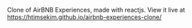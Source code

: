 Clone of AirBNB Experiences, made with reactjs. View it live at https://htimsekim.github.io/airbnb-experiences-clone/
